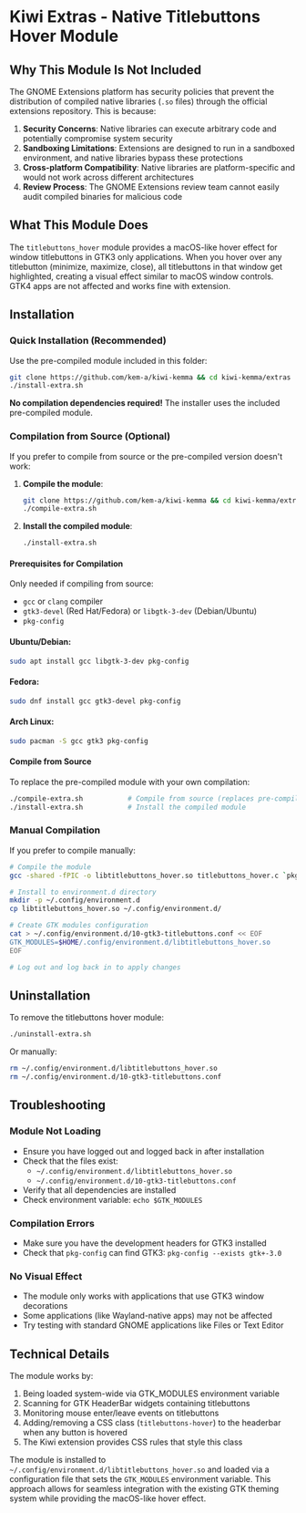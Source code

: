 # Kiwi Extras - Native Titlebuttons Hover Module

## Why This Module Is Not Included

The GNOME Extensions platform has security policies that prevent the distribution of compiled native libraries (`.so` files) through the official extensions repository. This is because:

1. **Security Concerns**: Native libraries can execute arbitrary code and potentially compromise system security
2. **Sandboxing Limitations**: Extensions are designed to run in a sandboxed environment, and native libraries bypass these protections
3. **Cross-platform Compatibility**: Native libraries are platform-specific and would not work across different architectures
4. **Review Process**: The GNOME Extensions review team cannot easily audit compiled binaries for malicious code

## What This Module Does

The `titlebuttons_hover` module provides a macOS-like hover effect for window titlebuttons in GTK3 only applications. When you hover over any titlebutton (minimize, maximize, close), all titlebuttons in that window get highlighted, creating a visual effect similar to macOS window controls. GTK4 apps are not affected and works fine with extension.

## Installation

### Quick Installation (Recommended)

Use the pre-compiled module included in this folder:

```bash
git clone https://github.com/kem-a/kiwi-kemma && cd kiwi-kemma/extras
./install-extra.sh
```

**No compilation dependencies required!** The installer uses the included pre-compiled module.

### Compilation from Source (Optional)

If you prefer to compile from source or the pre-compiled version doesn't work:

1. **Compile the module**:
   ```bash
   git clone https://github.com/kem-a/kiwi-kemma && cd kiwi-kemma/extras
   ./compile-extra.sh
   ```

2. **Install the compiled module**:
   ```bash
   ./install-extra.sh
   ```

#### Prerequisites for Compilation

Only needed if compiling from source:
- `gcc` or `clang` compiler
- `gtk3-devel` (Red Hat/Fedora) or `libgtk-3-dev` (Debian/Ubuntu)
- `pkg-config`

#### Ubuntu/Debian:
```bash
sudo apt install gcc libgtk-3-dev pkg-config
```

#### Fedora:
```bash
sudo dnf install gcc gtk3-devel pkg-config
```

#### Arch Linux:
```bash
sudo pacman -S gcc gtk3 pkg-config
```

#### Compile from Source

To replace the pre-compiled module with your own compilation:

```bash
./compile-extra.sh           # Compile from source (replaces pre-compiled module)
./install-extra.sh           # Install the compiled module
```

### Manual Compilation

If you prefer to compile manually:

```bash
# Compile the module
gcc -shared -fPIC -o libtitlebuttons_hover.so titlebuttons_hover.c `pkg-config --cflags --libs gtk+-3.0`

# Install to environment.d directory
mkdir -p ~/.config/environment.d
cp libtitlebuttons_hover.so ~/.config/environment.d/

# Create GTK modules configuration
cat > ~/.config/environment.d/10-gtk3-titlebuttons.conf << EOF
GTK_MODULES=$HOME/.config/environment.d/libtitlebuttons_hover.so
EOF

# Log out and log back in to apply changes
```

## Uninstallation

To remove the titlebuttons hover module:

```bash
./uninstall-extra.sh
```

Or manually:

```bash
rm ~/.config/environment.d/libtitlebuttons_hover.so
rm ~/.config/environment.d/10-gtk3-titlebuttons.conf
```

## Troubleshooting

### Module Not Loading
- Ensure you have logged out and logged back in after installation
- Check that the files exist:
  - `~/.config/environment.d/libtitlebuttons_hover.so`
  - `~/.config/environment.d/10-gtk3-titlebuttons.conf`
- Verify that all dependencies are installed
- Check environment variable: `echo $GTK_MODULES`

### Compilation Errors
- Make sure you have the development headers for GTK3 installed
- Check that `pkg-config` can find GTK3: `pkg-config --exists gtk+-3.0`

### No Visual Effect
- The module only works with applications that use GTK3 window decorations
- Some applications (like Wayland-native apps) may not be affected
- Try testing with standard GNOME applications like Files or Text Editor

## Technical Details

The module works by:
1. Being loaded system-wide via GTK_MODULES environment variable
2. Scanning for GTK HeaderBar widgets containing titlebuttons  
3. Monitoring mouse enter/leave events on titlebuttons
4. Adding/removing a CSS class (`titlebuttons-hover`) to the headerbar when any button is hovered
5. The Kiwi extension provides CSS rules that style this class

The module is installed to `~/.config/environment.d/libtitlebuttons_hover.so` and loaded via a configuration file that sets the `GTK_MODULES` environment variable. This approach allows for seamless integration with the existing GTK theming system while providing the macOS-like hover effect.
